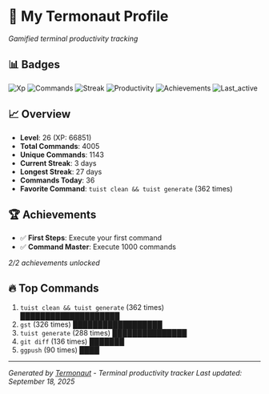 # 🚀 My Termonaut Profile

*Gamified terminal productivity tracking*

## 📊 Badges

![Xp](https://img.shields.io/badge/XP-Level+26+%2866851%2F72900%29-orange?style=flat-square&logo=terminal&logoColor=white) ![Commands](https://img.shields.io/badge/Commands-4005-blue?style=flat-square&logo=terminal&logoColor=white) ![Streak](https://img.shields.io/badge/Streak-3+days-green?style=flat-square&logo=terminal&logoColor=white) ![Productivity](https://img.shields.io/badge/Productivity-80.0%25-green?style=flat-square&logo=terminal&logoColor=white) ![Achievements](https://img.shields.io/badge/Achievements-5%2F10-blue?style=flat-square&logo=terminal&logoColor=white) ![Last_active](https://img.shields.io/badge/Last+Active-16h+ago-yellow?style=flat-square&logo=terminal&logoColor=white) 

## 📈 Overview

- **Level**: 26 (XP: 66851)
- **Total Commands**: 4005
- **Unique Commands**: 1143
- **Current Streak**: 3 days
- **Longest Streak**: 27 days
- **Commands Today**: 36
- **Favorite Command**: `tuist clean && tuist generate` (362 times)

## 🏆 Achievements

- ✅ **First Steps**: Execute your first command
- ✅ **Command Master**: Execute 1000 commands

*2/2 achievements unlocked*

## 🔥 Top Commands

1. `tuist clean && tuist generate` (362 times) ████████████████████
2. `gst` (326 times) ██████████████████
3. `tuist generate` (288 times) ███████████████
4. `git diff` (136 times) ███████
5. `ggpush` (90 times) ████

---

*Generated by [Termonaut](https://github.com/oiahoon/termonaut) - Terminal productivity tracker*
*Last updated: September 18, 2025*
